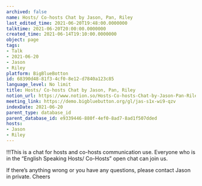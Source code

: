 ```yaml
---
archived: false
name: Hosts/ Co-hosts Chat by Jason, Pan, Riley
last_edited_time: 2021-06-20T19:48:00.0000000
talktime: 2021-06-20T20:00:00.0000000
created_time: 2021-06-14T19:10:00.0000000
object: page
tags:
- Talk
- 2021-06-20
- Jason
- Riley
platform: BigBlueBotton
id: 68390d48-81f3-4cf0-8e12-d7840a123c85
language_level: No limit
title: Hosts/ Co-hosts Chat by Jason, Pan, Riley
notion_url: https://www.notion.so/Hosts-Co-hosts-Chat-by-Jason-Pan-Riley-68390d4881f34cf08e12d7840a123c85
meeting_link: https://demo.bigbluebutton.org/gl/jas-s1x-wi9-qzv
indexDate: 2021-06-20
parent_type: database_id
parent_database_id: e9339446-880f-4ef0-8ad7-8ad1f507dded
hosts:
- Jason
- Riley
---
```


!!!This is a chat for hosts and co-hosts communication use. Everyone who is in the “English Speaking Hosts/ Co-Hosts” open chat can join us.

If there’s anything wrong or you have any questions, please contact Jason in private. Cheers

